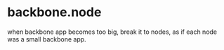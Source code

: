 backbone.node
=============

when backbone app becomes too big, break it to nodes, as if each node was a small backbone app.
